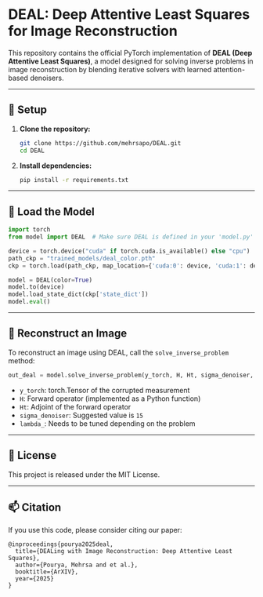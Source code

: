 # DEAL: Deep Attentive Least Squares for Image Reconstruction

This repository contains the official PyTorch implementation of **DEAL (Deep Attentive Least Squares)**, a model designed for solving inverse problems in image reconstruction by blending iterative solvers with learned attention-based denoisers.

---

## 🔧 Setup

1. **Clone the repository:**
   ```bash
   git clone https://github.com/mehrsapo/DEAL.git
   cd DEAL
   ```

2. **Install dependencies:**
   ```bash
   pip install -r requirements.txt
   ```
---

## 🧠 Load the Model

```python
import torch
from model import DEAL  # Make sure DEAL is defined in your 'model.py'

device = torch.device("cuda" if torch.cuda.is_available() else "cpu")
path_ckp = "trained_models/deal_color.pth"
ckp = torch.load(path_ckp, map_location={'cuda:0': device, 'cuda:1': device, 'cuda:2': device, 'cuda:3': device})

model = DEAL(color=True)
model.to(device)
model.load_state_dict(ckp['state_dict'])
model.eval()
```

---

## 🔁 Reconstruct an Image

To reconstruct an image using DEAL, call the `solve_inverse_problem` method:

```python
out_deal = model.solve_inverse_problem(y_torch, H, Ht, sigma_denoiser, lambda_)
```

- `y_torch`: torch.Tensor of the corrupted measurement  
- `H`: Forward operator (implemented as a Python function)  
- `Ht`: Adjoint of the forward operator  
- `sigma_denoiser`: Suggested value is `15`  
- `lambda_`: Needs to be tuned depending on the problem

---

## 📄 License

This project is released under the MIT License.

---

## 📫 Citation

If you use this code, please consider citing our paper:

```
@inproceedings{pourya2025deal,
  title={DEALing with Image Reconstruction: Deep Attentive Least Squares},
  author={Pourya, Mehrsa and et al.},
  booktitle={ArXIV},
  year={2025}
}
```
